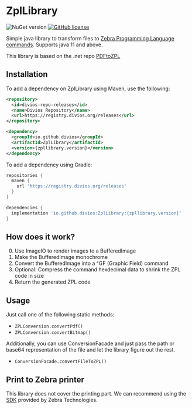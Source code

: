 # ZplLibrary

![NuGet version](https://registry.divios.org/api/badge/latest/releases/io/github/divios/ZplLibrary?color=40c14a&name=ZplLibrary)
[![GitHub license](https://img.shields.io/github/license/sungaila/PDFtoZPL?style=flat-square)](https://github.com/sungaila/PDFtoZPL/blob/master/LICENSE)

Simple java library to transform files to 
[Zebra Programming Language commands](https://en.wikipedia.org/wiki/Zebra_(programming_language)).
Supports java 11 and above.

This library is based on the .net repo [PDFtoZPL](https://github.com/sungaila/PDFtoZPL)

## Installation

To add a dependency on ZplLibrary using Maven, use the following:

``` xml
<repository>
  <id>divios-repo-releases</id>
  <name>Divios Repository</name>
  <url>https://registry.divios.org/releases</url>
</repository>

<dependency>
  <groupId>io.github.divios</groupId>
  <artifactId>ZplLibrary</artifactId>
  <version>{zpllibrary.version}</version>
</dependency>
```

To add a dependency using Gradle:

``` gradle
repositories {
  maven {
    url 'https://registry.divios.org/releases'
  }
}

dependencies {
  implementation 'io.github.divios:ZplLibrary:{zpllibrary.version}'
}
```

## How does it work?
0. Use ImageIO to render images to a BufferedImage
1. Make the BufferedImage monochrome
2. Convert the BufferedImage into a ^GF (Graphic Field) command
3. Optional: Compress the command hexdecimal data to shrink the ZPL code in size
4. Return the generated ZPL code

## Usage

Just call one of the following static methods:
* `ZPLConversion.convertPdf()`
* `ZPLConversion.convertBitmap()`

Additionally, you can use ConversionFacade and just pass the path or base64
representation of the file and let the library figure out the rest.
* `ConversionFacade.convertFileToZPL()`

## Print to Zebra printer

This library does not cover the printing part. We can recommend using the
[SDK](https://mvnrepository.com/artifact/com.zebra/zsdk-api) provided by Zebra Technologies.

